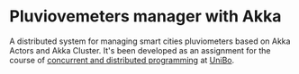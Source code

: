 # Pluviovemeters manager with Akka
A distributed system for managing smart cities pluviometers based on Akka Actors and Akka Cluster. It's been developed as an assignment for the course of [concurrent and distributed programming](https://www.unibo.it/en/teaching/course-unit-catalogue/course-unit/2021/412598) at [UniBo](https://www.unibo.it/en).
